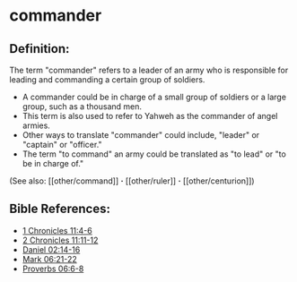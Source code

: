 # commander #

## Definition: ##

The term "commander" refers to a leader of an army who is responsible for leading and commanding a certain group of soldiers.

* A commander could be in charge of a small group of soldiers or a large group, such as a thousand men.
* This term is also used to refer to Yahweh as the commander of angel armies.
* Other ways to translate "commander" could include, "leader" or "captain" or "officer."
* The term "to command" an army could be translated as "to lead" or "to be in charge of."

(See also: [[other/command]] **·** [[other/ruler]] **·** [[other/centurion]])

## Bible References: ##

* [1 Chronicles 11:4-6](en/tn/1ch/help/11/04)
* [2 Chronicles 11:11-12](en/tn/2ch/help/11/11)
* [Daniel 02:14-16](en/tn/dan/help/02/14)
* [Mark 06:21-22](en/tn/mrk/help/06/21)
* [Proverbs 06:6-8](en/tn/pro/help/06/06)